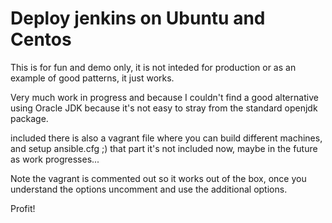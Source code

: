 # Deploy jenkins on Ubuntu and Centos


This is for fun and demo only, it is  not inteded 
for production or as an example of good patterns, 
it just works.

Very much work in progress and because I couldn't find
a good alternative using Oracle JDK because it's not
easy to stray from the standard openjdk package.

included there is also a vagrant file where you can build
different machines, and setup ansible.cfg ;) that part
it's not included now, maybe in the future as work 
progresses...

Note the vagrant is commented out so it works out of the 
box, once you understand the options uncomment and use
the additional options.

Profit!